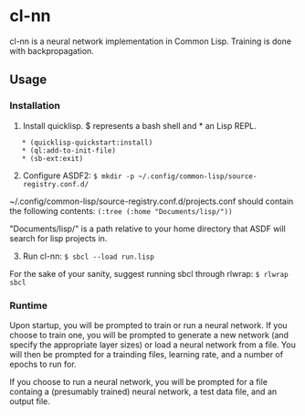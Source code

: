 # cl-nn

cl-nn is a neural network implementation in Common Lisp. Training is
done with backpropagation.

## Usage

### Installation

1. Install quicklisp. $ represents a bash shell and * an Lisp REPL.
```$ wget http://beta.quicklisp.org/quicklisp.lisp && sbcl --load quicklisp.lisp
   * (quicklisp-quickstart:install)
   * (ql:add-to-init-file)
   * (sb-ext:exit)
```


2. Configure ASDF2:
```$ mkdir -p ~/.config/common-lisp/source-registry.conf.d/```

~/.config/common-lisp/source-registry.conf.d/projects.conf should
contain the following contents:
```(:tree (:home "Documents/lisp/"))```

"Documents/lisp/" is a path relative to your home directory that ASDF
will search for lisp projects in.

3. Run cl-nn:
```$ sbcl --load run.lisp```

For the sake of your sanity, suggest running sbcl through rlwrap:
```$ rlwrap sbcl```

### Runtime

Upon startup, you will be prompted to train or run a neural
network. If you choose to train one, you will be prompted to generate
a new network (and specify the appropriate layer sizes) or load a
neural network from a file. You will then be prompted for a trainding
files, learning rate, and a number of epochs to run for.

If you choose to run a neural network, you will be prompted for a file
containg a (presumably trained) neural network, a test data file, and
an output file.
